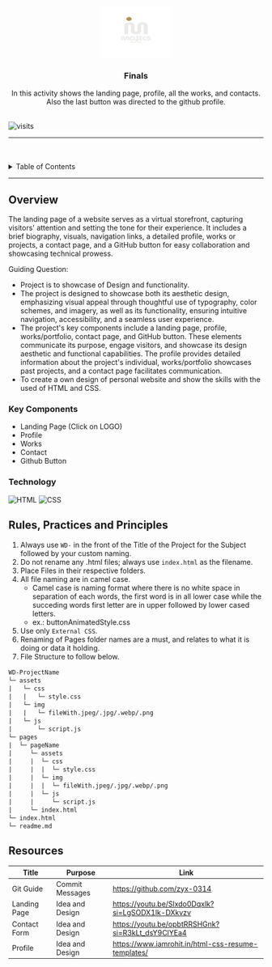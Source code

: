 <a name="readme-top">

<br/>

<br />
<div align="center">
  <a href="https://github.com/Seanmojica17">
    <img src="./assets/img/Brown Simple Interior Furniture Initial Logo.png" alt="Mojics" width="140" height="100">
  </a>

  <h3 align="center">Finals</h3>
</div>

<div align="center">
  In this activity shows the landing page, profile, all the works, and contacts. Also the last button was directed to the github profile.
</div>

<br />

![visits](https://visit-counter.vercel.app/counter.png?page=https%3A%2F%2Fgithub.com%2FSeanmojica17%2FWD-Final&s=40&c=ff0000&bg=00000000&no=2&ff=electrolize&tb=&ta=)

---

<br />
<br />


<details>
  <summary>Table of Contents</summary>
  <ol>
    <li>
      <a href="#overview">Overview</a>
      <ol>
        <li>
          <a href="#key-components">Key Components</a>
        </li>
        <li>
          <a href="#technology">Technology</a>
        </li>
      </ol>
    </li>
    <li>
      <a href="#rule,-practices-and-principles">Rules, Practices and Principles</a>
    </li>
    <li>
      <a href="#resources">Resources</a>
    </li>
  </ol>
</details>

---

## Overview
The landing page of a website serves as a virtual storefront, capturing visitors' attention and setting the tone for their experience. It includes a brief biography, visuals, navigation links, a detailed profile, works or projects, a contact page, and a GitHub button for easy collaboration and showcasing technical prowess.

Guiding Question:
- Project is to showcase of Design and functionality.
- The project is designed to showcase both its aesthetic design, emphasizing visual appeal through thoughtful use of typography, color schemes, and imagery, as well as its functionality, ensuring intuitive navigation, accessibility, and a seamless user experience.
- The project's key components include a landing page, profile, works/portfolio, contact page, and GitHub button. These elements communicate its purpose, engage visitors, and showcase its design aesthetic and functional capabilities. The profile provides detailed information about the project's individual, works/portfolio showcases past projects, and a contact page facilitates communication.
- To create a own design of personal website and show the skills with the used of HTML and CSS.

### Key Components
- Landing Page (Click on LOGO)
- Profile
- Works
- Contact
- Github Button

### Technology
<!-- TODO: List of Technology Used -->
![HTML](https://img.shields.io/badge/HTML-E34F26?style=for-the-badge&logo=html5&logoColor=white)
![CSS](https://img.shields.io/badge/CSS-1572B6?style=for-the-badge&logo=css3&logoColor=white)

## Rules, Practices and Principles
1. Always use `WD-` in the front of the Title of the Project for the Subject followed by your custom naming.
2. Do not rename any .html files; always use `index.html` as the filename.
3. Place Files in their respective folders.
4. All file naming are in camel case.
   - Camel case is naming format where there is no white space in separation of each words, the first word is in all lower case while the succeding words first letter are in upper followed by lower cased letters.
   - ex.: buttonAnimatedStyle.css
5. Use only `External CSS`.
6. Renaming of Pages folder names are a must, and relates to what it is doing or data it holding.
7. File Structure to follow below.

```
WD-ProjectName
└─ assets
|   └─ css
|   |   └─ style.css
|   └─ img
|   |   └─ fileWith.jpeg/.jpg/.webp/.png
|   └─ js
|       └─ script.js
└─ pages
|  └─ pageName
|     └─ assets
|     |  └─ css
|     |  |  └─ style.css
|     |  └─ img
|     |  |  └─ fileWith.jpeg/.jpg/.webp/.png
|     |  └─ js
|     |     └─ script.js
|     └─ index.html
└─ index.html
└─ readme.md
```

## Resources

<!-- TODO: Add References -->
| Title | Purpose | Link |
|-|-|-|
| Git Guide | Commit Messages | https://github.com/zyx-0314 |
| Landing Page  | Idea and Design | https://youtu.be/Slxdo0Dqxlk?si=LgSODX1lk-DXkvzv |
| Contact Form | Idea and Design | https://youtu.be/opbtRRSHGnk?si=R3kLt_dsY9ClYEa4 |
| Profile | Idea and Design | https://www.iamrohit.in/html-css-resume-templates/ |
